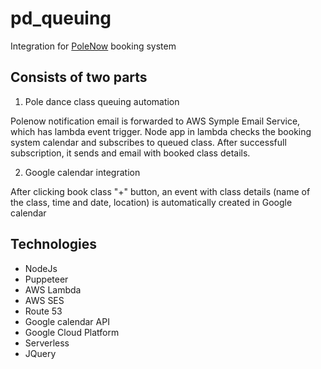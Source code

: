 # pd_queuing

Integration for [PoleNow](https://www.polenow.com) booking system

## Consists of two parts

1. Pole dance class queuing automation

Polenow notification email is forwarded to AWS Symple Email Service, which has lambda event trigger.
Node app in lambda checks the booking system calendar and subscribes to queued class. After successfull subscription, it sends and email with
booked class details.

2. Google calendar integration

After clicking book class "+" button, an event with class details (name of the class, time and date, location) is automatically created in Google calendar

## Technologies

- NodeJs
- Puppeteer
- AWS Lambda
- AWS SES
- Route 53
- Google calendar API
- Google Cloud Platform
- Serverless
- JQuery
